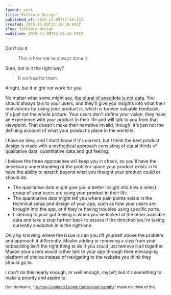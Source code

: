 ```yaml
---
layout: post
title: Folklore Design"
published_at: 2015-11-09T17:19:13Z
created: 2015-11-09T12:19:18.603Z
slug: folklore-design
modified: 2015-11-09T12:21:44.571Z
---
```

Don't do it.

> This is how we've always done it.

Sure, but is it the right way?

> It worked for them.

Alright, but it might not work for you.

No matter what some might say, [the plural of anecdote is not data](http://blog.revolutionanalytics.com/2011/04/the-plural-of-anecdote-is-data-after-all.html). You should always talk to your users, and they'll give you insights into what their motivations for using your product is, which is forever valuable feedback. It's just not the whole picture. Your users don't define your vision, they have an experience with your product in their life and will talk to you from that viewpoint. That doesn't make their narrative invalid, though, it's just not the defining account of what your product's place in the world is.

I have an idea, and I don't know if it's correct, but I think the best product design is made with a methodical approach consisting of equal thirds of qualitative data, quantitative data and gut feeling.

I believe the three approaches will keep you in check, so you'll have the necessary understanding of the problem space your product exists in to have the ability to stretch beyond what you thought your product could or should do. 

- The qualitative data might give you a better insight into how a select group of your users are using your product in their life.
- The quantitative data might tell you where pain points exists in the technical setup and design of your app, such as how your users are brought into the app, or if they're having troubles using specific parts.
- Listening to your gut feeling is when you've looked at the other available data and take a step further back to assess if the direction you're taking currently a solution in is the right one.

Only by knowing where the issue is can you lift yourself above the problem and approach it differently. Maybe adding or removing a step from your onboarding isn't the right thing to do if you could just remove it all together. Maybe your users would rather talk to your app through their messaging platform of choice instead of navigating to the website you think they should go to.

I don't do this nearly enough, or well enough, myself, but it's something to make a priority and aspire to.

<small>Don Norman's, "[Human-Centered Design Considered Harmful](http://jnd.org/dn.mss/human-centered_design_considered_harmful.html)" made me think of this.</small>
